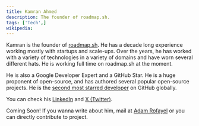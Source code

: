 ```yaml
---
title: Kamran Ahmed
description: The founder of roadmap.sh. 
tags: ['Tech',]
wikipedia:
---
```


Kamran is the founder of [roadmap.sh](https://roadmap.sh/). He has a decade long experience working mostly with startups and scale-ups. Over the years, he has worked with a variety of technologies in a variety of domains and have worn several different hats. He is working full time on roadmap.sh at the moment.

<div class="py-2"></div>

He is also a Google Developer Expert and a GitHub Star. He is a huge proponent of open-source, and has authored several popular open-source projects. He is the [second most starred developer](https://gitstar-ranking.com/) on GitHub globally.

<div class="py-2"></div>

You can check his [LinkedIn](https://www.linkedin.com/in/kamrify/) and [X (Twitter)](https://twitter.com/kamrify).

<div class="py-2"></div>

Coming Soon! If you wanna write about him, mail at [Adam Rofayel](mailto:adamrofayel@gmail.com) or you can directly contribute to project.

<div class="py-2"></div>

<a href="https://github.com/imrofayel/miras"><Icon name="lucide:github" size="28px"></Icon></a>
